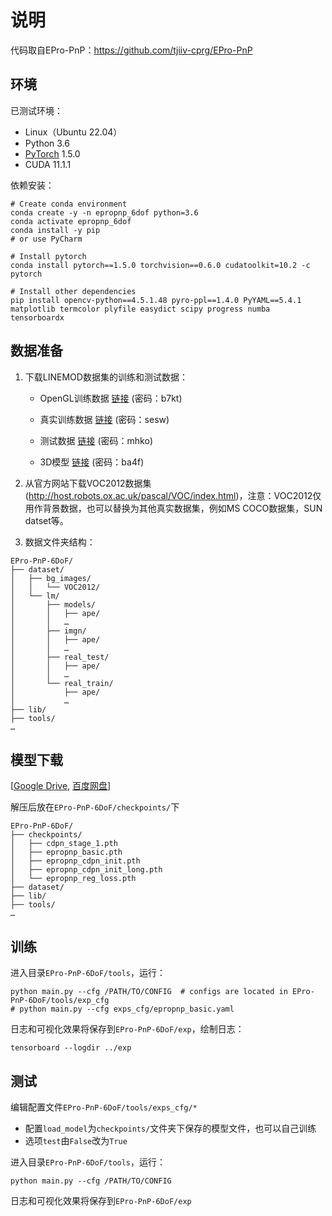# 说明

代码取自EPro-PnP：https://github.com/tjiiv-cprg/EPro-PnP

## 环境

已测试环境：

- Linux（Ubuntu 22.04）
- Python 3.6
- [PyTorch](https://pytorch.org/get-started/previous-versions/) 1.5.0
- CUDA 11.1.1

依赖安装：

```
# Create conda environment 
conda create -y -n epropnp_6dof python=3.6
conda activate epropnp_6dof
conda install -y pip
# or use PyCharm

# Install pytorch
conda install pytorch==1.5.0 torchvision==0.6.0 cudatoolkit=10.2 -c pytorch

# Install other dependencies
pip install opencv-python==4.5.1.48 pyro-ppl==1.4.0 PyYAML==5.4.1 matplotlib termcolor plyfile easydict scipy progress numba tensorboardx
```

## 数据准备

1. 下载LINEMOD数据集的训练和测试数据：

   - OpenGL训练数据 [链接](https://pan.baidu.com/s/1QFGI4QQK5EEsnPSu2rk-aA) (密码：b7kt)

   - 真实训练数据 [链接](https://pan.baidu.com/s/1WCM5VU6n5_OhMUNhHq5CCw) (密码：sesw)

   - 测试数据 [链接](https://pan.baidu.com/s/18wn7wMRFQLWM2hkNillaCg) (密码：mhko)

   - 3D模型 [链接](https://pan.baidu.com/s/1DyeUPUw_ePisDUij-4LC_Q) (密码：ba4f)

2. 从官方网站下载VOC2012数据集(http://host.robots.ox.ac.uk/pascal/VOC/index.html)，注意：VOC2012仅用作背景数据，也可以替换为其他真实数据集，例如MS COCO数据集，SUN datset等。
3. 数据文件夹结构：

```
EPro-PnP-6DoF/
├── dataset/
│   ├── bg_images/
│   │   └── VOC2012/
│   └── lm/
│       ├── models/
│       │   ├── ape/
│       │   …
│       ├── imgn/
│       │   ├── ape/
│       │   …
│       ├── real_test/
│       │   ├── ape/
│       │   …
│       └── real_train/
│           ├── ape/
│           …
├── lib/    
├── tools/
…
```

## 模型下载

[[Google Drive](https://drive.google.com/drive/folders/1Jem2XsdHxr3ETRsZYqyTUmo5F3TmJGfO?usp=sharing), [百度网盘](https://pan.baidu.com/s/19QxntwH22O4g2oYJWMBsLg?pwd=afa8)]

解压后放在`EPro-PnP-6DoF/checkpoints/`下

```
EPro-PnP-6DoF/
├── checkpoints/
│   ├── cdpn_stage_1.pth
│   ├── epropnp_basic.pth
│   ├── epropnp_cdpn_init.pth
│   ├── epropnp_cdpn_init_long.pth
│   └── epropnp_reg_loss.pth
├── dataset/ 
├── lib/    
├── tools/
…
```

## 训练

进入目录`EPro-PnP-6DoF/tools`，运行：

```
python main.py --cfg /PATH/TO/CONFIG  # configs are located in EPro-PnP-6DoF/tools/exp_cfg
# python main.py --cfg exps_cfg/epropnp_basic.yaml
```

日志和可视化效果将保存到`EPro-PnP-6DoF/exp`，绘制日志：

```
tensorboard --logdir ../exp
```

## 测试

编辑配置文件`EPro-PnP-6DoF/tools/exps_cfg/*`

- 配置`load_model`为`checkpoints/`文件夹下保存的模型文件，也可以自己训练
- 选项`test`由`False`改为`True`

进入目录`EPro-PnP-6DoF/tools`，运行：

```
python main.py --cfg /PATH/TO/CONFIG
```

日志和可视化效果将保存到`EPro-PnP-6DoF/exp`
